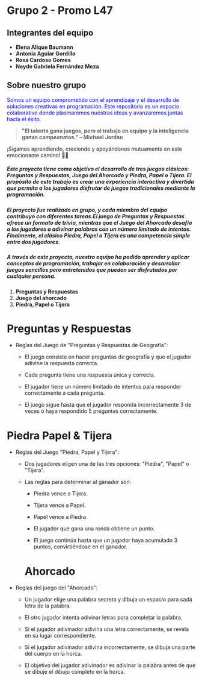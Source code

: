 
# Grupo 2 - Promo L47

## **Integrantes del equipo**
- **Elena Alique Baumann**  
- **Antonia Aguiar Gordillo**  
- **Rosa Cardoso Gomes**  
- **Neyde Gabriela Fernández Meza**  


 

## **Sobre nuestro grupo**
<font color="blue">Somos un equipo comprometido con el aprendizaje y el desarrollo de soluciones creativas en programación. Este repositorio es un espacio colaborativo donde plasmaremos nuestras ideas y avanzaremos juntas hacia el éxito.</font>  

> **"El talento gana juegos, pero el trabajo en equipo y la inteligencia ganan campeonatos." – Michael Jordan**

¡Sigamos aprendiendo, creciendo y apoyándonos mutuamente en este emocionante camino! 🚀✨

##### Este proyecto tiene como objetivo el desarrollo de tres juegos clásicos: Preguntas y Respuestas, Juego del Ahorcado y Piedra, Papel o Tijera. El propósito de este trabajo es crear una experiencia interactiva y divertida que permita a los jugadores disfrutar de juegos tradicionales mediante la programación.

##### El proyecto fue realizado en grupo, y cada miembro del equipo contribuyó con diferentes tareas.El juego de Preguntas y Respuestas ofrece un formato de trivia, mientras que el Juego del Ahorcado desafía a los jugadores a adivinar palabras con un número limitado de intentos. Finalmente, el clásico Piedra, Papel o Tijera es una competencia simple entre dos jugadores.

##### A través de este proyecto, nuestro equipo ha podido aprender y aplicar conceptos de programación, trabajar en colaboración y desarrollar juegos sencillos pero entretenidos que pueden ser disfrutados por cualquier persona.


1. **Preguntas y Respuestas**  
2. **Juego del ahorcado** 
3. **Piedra, Papel o Tijera**



# Preguntas y Respuestas


- Reglas del Juego de "Preguntas y Respuestas de Geografía":
    - El juego consiste en hacer preguntas de geografía y que el jugador adivine la respuesta correcta.

    - Cada pregunta tiene una respuesta única y correcta.

    - El jugador tiene un número limitado de intentos para responder correctamente a cada pregunta.

    - El juego sigue hasta que el jugador responda incorrectamente 3 de veces o haya respondido 5 preguntas correctamente.


# Piedra Papel & Tijera

- Reglas del Juego "Piedra, Papel y Tijera":

    - Dos jugadores eligen una de las tres opciones: "Piedra", "Papel" o "Tijera".

    - Las reglas para determinar al ganador son:
        
        - Piedra vence a Tijera.

        - Tijera vence a Papel.

        - Papel vence a Piedra.

        - El jugador que gana una ronda obtiene un punto.
        
        - El juego continúa hasta que un jugador haya acumulado 3 puntos, convirtiéndose en el ganador.


        # Ahorcado

- Reglas del juego del "Ahorcado":

    - Un jugador elige una palabra secreta y dibuja un espacio para cada letra de la palabra.

    - El otro jugador intenta adivinar letras para completar la palabra.

    - Si el jugador adivinador adivina una letra correctamente, se revela en su lugar correspondiente.

    - Si el jugador adivinador adivina incorrectamente, se dibuja una parte del cuerpo en la horca.

    - El objetivo del jugador adivinador es adivinar la palabra antes de que se dibuje el dibujo completo en la horca.
